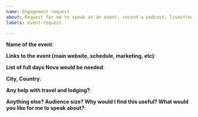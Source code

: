```yaml
---
name: Engagement request
about: Request for me to speak at an event, record a podcast, livestream, etc
labels: event-request

---
```

<!-- Please only use this template for submitting engagement requests -->

**Name of the event**:

**Links to the event (main website, schedule, marketing, etc)**:

**List of full days Nova would be needed**:

**City, Country**:

**Any help with travel and lodging?**:

**Anything else? Audience size? Why would I find this useful? What would you like for me to speak about?**: